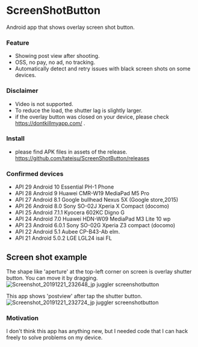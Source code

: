# ScreenShotButton
Android app that shows overlay screen shot button.

### Feature
- Showing post view after shooting.
- OSS, no pay, no ad, no tracking.
- Automatically detect and retry issues with black screen shots on some devices.

### Disclaimer
- Video is not supported.
- To reduce the load, the shutter lag is slightly larger.
- if the overlay button was closed on your device, please check https://dontkillmyapp.com/ .

### Install
- please find APK files in assets of the release. https://github.com/tateisu/ScreenShotButton/releases

### Confirmed devices
- API 29 Android 10 Essential PH-1 Phone 
- API 28 Android 9 Huawei CMR-W19 MediaPad M5 Pro 
- API 27 Android 8.1 Google bullhead Nexus 5X (Google store,2015) 
- API 26 Android 8.0 Sony SO-02J Xperia X Compact (docomo)
- API 25 Android 7.1.1 Kyocera 602KC Digno G 
- API 24 Android 7.0 Huawei HDN-W09 MediaPad M3 Lite 10 wp 
- API 23 Android 6.0.1 Sony SO-02G Xperia Z3 compact (docomo) 
- API 22 Android 5.1 Aubee CP-B43-Ab elm. 
- API 21 Android 5.0.2 LGE LGL24 isai FL

## Screen shot example

The shape like 'aperture' at the top-left corner on screen is overlay shutter button. You can move it by dragging.
![Screenshot_20191221_232648_jp juggler screenshotbutton](https://user-images.githubusercontent.com/333944/71309445-08fa7400-244b-11ea-9dba-94005e2dc28b.jpg)

This app shows 'postview' after tap the shutter button.
![Screenshot_20191221_232724_jp juggler screenshotbutton](https://user-images.githubusercontent.com/333944/71309446-0b5cce00-244b-11ea-84c6-180f9b7e562c.jpg)

### Motivation
I don't think this app has anything new, but I needed code that I can hack freely to solve problems on my device.
